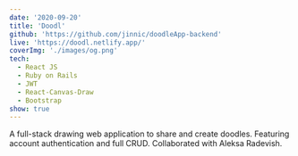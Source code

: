 ```yaml
---
date: '2020-09-20'
title: 'Doodl'
github: 'https://github.com/jinnic/doodleApp-backend'
live: 'https://doodl.netlify.app/'
coverImg: './images/og.png'
tech:
  - React JS
  - Ruby on Rails
  - JWT
  - React-Canvas-Draw
  - Bootstrap
show: true
---
```


A full-stack drawing web application to share and create doodles. Featuring account authentication and full CRUD. Collaborated with Aleksa Radevish.